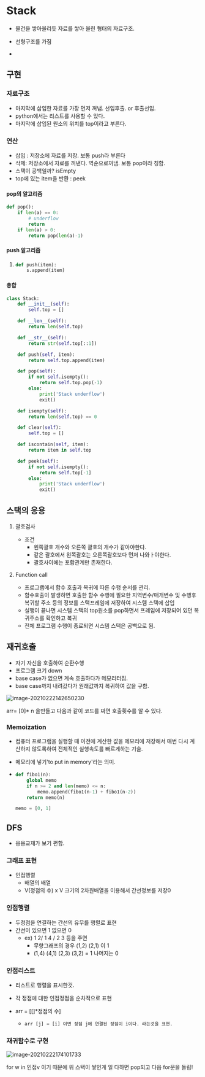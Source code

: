 # Stack

- 물건을 쌓아올리듯 자료를 쌓아 올린 형태의 자료구조.

- 선형구조를 가짐
- 



## 구현

### 자료구조

- 마지막에 삽입한 자료를 가장 먼저 꺼냄. 선입후출. or 후출선입.
- python에서는 리스트를 사용할 수 있다.
- 마지막에 삽입된 원소의 위치를 top이라고 부른다.



### 연산

- 삽입 : 저장소에 자료를 저장. 보통 push라 부른다
- 삭제: 저장소에서 자료를 꺼낸다. 역순으로꺼냄. 보통 pop이라 칭함.
- 스택이 공백일까? isEmpty
- top에 있는 item을 반환 : peek



#### pop의 알고리즘

```python
def pop():
    if len(a) == 0:
        # underflow
        return
    if len(a) > 0:
        return pop(len(a)-1)
```



#### push 알고리즘

1. ```python
   def push(item):
       s.append(item)
   ```



#### 총합

```python
class Stack:
    def __init__(self):
        self.top = []

    def __len__(self):
        return len(self.top)

    def __str__(self):
        return str(self.top[::1])

    def push(self, item):
        return self.top.append(item)

    def pop(self):
        if not self.isempty():
            return self.top.pop(-1)
        else:
            print('Stack underflow')
            exit()

    def isempty(self):
        return len(self.top) == 0

    def clear(self):
        self.top = []

    def iscontain(self, item):
        return item in self.top

    def peek(self):
        if not self.isempty():
            return self.top[-1]
        else:
            print('Stack underflow')
            exit()
```







## 스택의 응용

1. 괄호검사
   - 조건
     - 왼쪽괄호 개수와 오른쪽 괄호의 개수가 같아야한다.
     - 같은 괄호에서 왼쪽괄호는 오른쪽괄호보다 먼저 나와ㅏ야한다.
     - 괄호사이에는 포함관계만 존재한다.



2. Function call
   - 프로그램에서 함수 호출과 복귀에 따른 수행 순서를 관리.
   - 함수호출이 발생하면 호출한 함수 수행에 필요한 지역변수/매개변수 및 수행후 복귀할 주소 등의 정보를 스택프레임에 저장하여 시스템 스택에 삽입
   - 실행이 끝나면 시스템 스택의 top원소를 pop하면서 프레임에 저장되어 있던 복귀주소를 확인하고 복귀
   - 전체 프로그램 수행이 종료되면 시스템 스택은 공백으로 됨.



## 재귀호출

- 자기 자신을 호출하여 순환수행
- 프로그램 크기 down 
- base case가 없으면 계속 호출하다가 메모리터짐.
- base case까지 내려갔다가 원래값까지 복귀하여 값을 구함.

![image-20210222142650230](C:\Users\wkjung\AppData\Roaming\Typora\typora-user-images\image-20210222142650230.png)

arr= [0]* n 을만들고 다음과 같이 코드를 짜면 호출횟수를 알 수 있다.



### Memoization

- 컴퓨터 프로그램을 실행할 때 이전에 계산한 값을 메모리에 저장해서 매번 다시 계산하지 않도록하여 전체적인 실행속도를 빠르게하는 기술.

- 메모리에 넣기'to put in memory'라는 의미.

- ```python
  def fibo1(n):
      global memo
      if n >= 2 and len(memo) <= n:
          memo.append(fibo1(n-1) + fibo1(n-2))
      return memo(n)
  
  memo = [0, 1]
  ```





## DFS

- 응용교재가 보기 편함.

### 그래프 표현

- 인접행렬
  - 배열의 배열
  - V(정점의 수) x V 크기의 2차원배열을 이용해서 간선정보를 저장0

### 인접행렬

- 두정점을 연결하는 간선의 유무를 행렬로 표현
- 간선이 있으면 1 없으면 0
  - ex) 1 2/ 1 4 / 2 3 등을 주면
    - 무향그래프의 경우 (1,2) (2,1) 이 1
    - (1,4) (4,1) (2,3) (3,2) = 1 나머지는 0

### 인접리스트

- 리스트로 행렬을 표시한것.

- 각 정점에 대한 인접정점을 순차적으로 표현

- arr = [[]*정점의 수]

  - ```python
    arr [j] = [i] 이면 정점 j에 연결된 정점이 i이다. 라는것을 표현.
    ```



### 재귀함수로 구현

![image-20210222174101733](C:\Users\wkjung\AppData\Roaming\Typora\typora-user-images\image-20210222174101733.png)

for w in 인접v 이기 때문에 위 스택이 쌓인게 일 다하면 pop되고 다음 for문을 돌림!